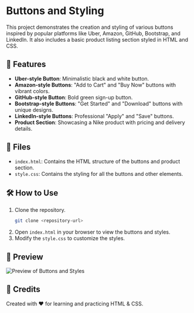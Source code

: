 # Buttons and Styling

This project demonstrates the creation and styling of various buttons inspired by popular platforms like Uber, Amazon, GitHub, Bootstrap, and LinkedIn. It also includes a basic product listing section styled in HTML and CSS.

## 🚀 Features
- **Uber-style Button**: Minimalistic black and white button.
- **Amazon-style Buttons**: "Add to Cart" and "Buy Now" buttons with vibrant colors.
- **GitHub-style Button**: Bold green sign-up button.
- **Bootstrap-style Buttons**: "Get Started" and "Download" buttons with unique designs.
- **LinkedIn-style Buttons**: Professional "Apply" and "Save" buttons.
- **Product Section**: Showcasing a Nike product with pricing and delivery details.

## 📁 Files
- `index.html`: Contains the HTML structure of the buttons and product section.
- `style.css`: Contains the styling for all the buttons and other elements.

## 🛠️ How to Use
1. Clone the repository.
   ```bash
   git clone <repository-url>
   ```
2. Open `index.html` in your browser to view the buttons and styles.
3. Modify the `style.css` to customize the styles.

## 📸 Preview
![Preview of Buttons and Styles](#)

## 🌟 Credits
Created with ❤️ for learning and practicing HTML & CSS.

